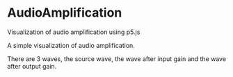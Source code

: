 # AudioAmplification
Visualization of audio amplification using p5.js

A simple visualization of audio amplification.

There are 3 waves, the source wave, the wave after input gain and the wave after output gain.
